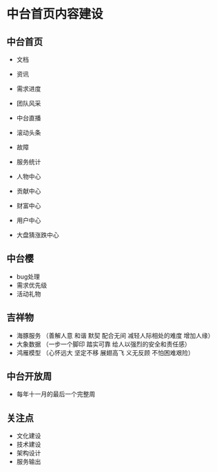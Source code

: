 # 中台首页内容建设

## 中台首页

- 文档
- 资讯
- 需求进度
- 团队风采

- 中台直播
- 滚动头条
- 故障
- 服务统计
- 人物中心
- 贡献中心
- 财富中心
- 用户中心
- 大盘猜涨跌中心

## 中台樱

- bug处理
- 需求优先级
- 活动礼物

## 吉祥物

- 海豚服务 （善解人意 和谐 默契 配合无间 减轻人际相处的难度 增加人缘）
- 大象数据 （一步一个脚印 踏实可靠 给人以强烈的安全和责任感）
- 鸿雁模型 （心怀远大 坚定不移 展翅高飞 义无反顾 不怕困难艰险）

## 中台开放周

- 每年十一月的最后一个完整周

## 关注点

- 文化建设
- 技术建设
- 架构设计
- 服务输出